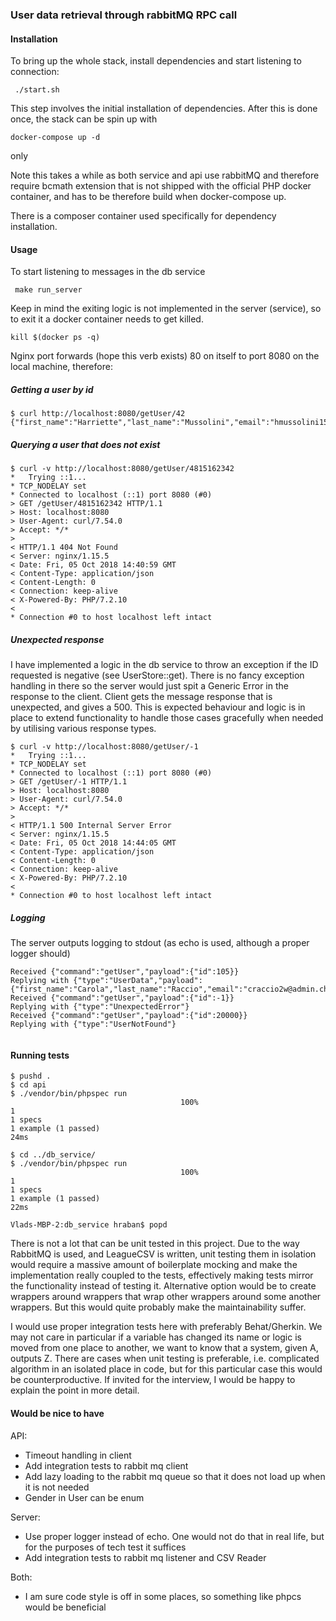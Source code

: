### User data retrieval through rabbitMQ RPC call

#### Installation

To bring up the whole stack, install dependencies and start listening to connection:
```
 ./start.sh
```

This step involves the initial installation of dependencies. After this is done once,
the stack can be spin up with

```
docker-compose up -d
```
only

Note this takes a while as both service and api use rabbitMQ and therefore require
bcmath extension that is not shipped with the official PHP docker container, and has
to be therefore build when docker-compose up.

There is a composer container used specifically for dependency installation.

#### Usage

To start listening to messages in the db service

```
 make run_server
```

Keep in mind the exiting logic is not implemented in the server (service),
so to exit it a docker container needs to get killed. 
```
kill $(docker ps -q)
```

Nginx port forwards (hope this verb exists) 80 on itself to port 8080 on the 
local machine, therefore:

##### Getting a user by id
```
$ curl http://localhost:8080/getUser/42
{"first_name":"Harriette","last_name":"Mussolini","email":"hmussolini15@npr.org","gender":"Female","ip_address":"81.79.116.50"}
```

##### Querying a user that does not exist
```
$ curl -v http://localhost:8080/getUser/4815162342
*   Trying ::1...
* TCP_NODELAY set
* Connected to localhost (::1) port 8080 (#0)
> GET /getUser/4815162342 HTTP/1.1
> Host: localhost:8080
> User-Agent: curl/7.54.0
> Accept: */*
>
< HTTP/1.1 404 Not Found
< Server: nginx/1.15.5
< Date: Fri, 05 Oct 2018 14:40:59 GMT
< Content-Type: application/json
< Content-Length: 0
< Connection: keep-alive
< X-Powered-By: PHP/7.2.10
<
* Connection #0 to host localhost left intact
```

##### Unexpected response

I have implemented a logic in the db service to throw an exception if the
ID requested is negative (see UserStore::get). There is no fancy exception 
handling in there so the server would just spit a Generic Error in the response 
to the client. Client gets the message response that is unexpected, and gives a 500.
This is expected behaviour and logic is in place to extend functionality to handle
those cases gracefully when needed by utilising various response types.

```
$ curl -v http://localhost:8080/getUser/-1
*   Trying ::1...
* TCP_NODELAY set
* Connected to localhost (::1) port 8080 (#0)
> GET /getUser/-1 HTTP/1.1
> Host: localhost:8080
> User-Agent: curl/7.54.0
> Accept: */*
>
< HTTP/1.1 500 Internal Server Error
< Server: nginx/1.15.5
< Date: Fri, 05 Oct 2018 14:44:05 GMT
< Content-Type: application/json
< Content-Length: 0
< Connection: keep-alive
< X-Powered-By: PHP/7.2.10
<
* Connection #0 to host localhost left intact
``` 

##### Logging
The server outputs logging to stdout (as echo is used, although a proper logger should)

```
Received {"command":"getUser","payload":{"id":105}}
Replying with {"type":"UserData","payload":{"first_name":"Carola","last_name":"Raccio","email":"craccio2w@admin.ch","gender":"Female","ip_address":"17.197.75.166"}}
Received {"command":"getUser","payload":{"id":-1}}
Replying with {"type":"UnexpectedError"}
Received {"command":"getUser","payload":{"id":20000}}
Replying with {"type":"UserNotFound"}


```

#### Running tests

```
$ pushd .
$ cd api
$ ./vendor/bin/phpspec run
                                      100%                                       1
1 specs
1 example (1 passed)
24ms

$ cd ../db_service/
$ ./vendor/bin/phpspec run
                                      100%                                       1
1 specs
1 example (1 passed)
22ms

Vlads-MBP-2:db_service hraban$ popd
```

There is not a lot that can be unit tested in this project. Due to the way
RabbitMQ is used, and LeagueCSV is written, unit testing them in isolation
would require a massive amount of boilerplate mocking and make the implementation
really coupled to the tests, effectively making tests mirror the functionality
instead of testing it. Alternative option would be to create wrappers around
wrappers that wrap other wrappers around some another wrappers. But this would
quite probably make the maintainability suffer.

I would use proper integration tests here with preferably Behat/Gherkin. We
may not care in particular if a variable has changed its name or logic
is moved from one place to another, we want to know that a system, given A,
outputs Z. There are cases when unit testing is preferable, i.e. complicated
algorithm in an isolated place in code, but for this particular case this would be 
counterproductive. If invited for the interview, I would be happy to explain
the point in more detail.

#### Would be nice to have

API:

- Timeout handling in client
- Add integration tests to rabbit mq client
- Add lazy loading to the rabbit mq queue so that it does not load up when it is not needed
- Gender in User can be enum

Server:
- Use proper logger instead of echo. One would not do that in real life, but for the purposes of tech test it suffices
- Add integration tests to rabbit mq listener and CSV Reader


Both:
- I am sure code style is off in some places, so something like phpcs would be 
beneficial 
